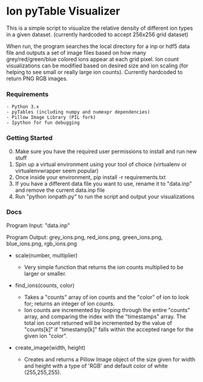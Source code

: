 # Ion pyTable Visualizer

This is a simple script to visualize the relative density of different ion types in a given dataset. (currently hardcoded to accept 256x256 grid dataset)

When run, the program searches the local directory for a inp or hdf5 data file and outputs a set of image files based on how many grey/red/green/blue colored ions appear at each grid pixel. Ion count visualizations can be modified based on desired size and ion scaling (for helping to see small or really large ion counts). Currently hardcoded to return PNG RGB images.

### Requirements

    - Python 3.x
    - pyTables (including numpy and numexpr dependencies)
    - Pillow Image Library (PIL fork)
    - Ipython for fun debugging

### Getting Started 

0. Make sure you have the required user permissions to install and run new stuff
1. Spin up a virtual environment using your tool of choice (virtualenv or virtualenvwrapper seem popular)
2. Once inside your environment, pip install -r requirements.txt
3. If you have a different data file you want to use, rename it to "data.inp" and remove the current data.inp file
4. Run "python ionpath.py" to run the script and output your visualizations

### Docs

Program Input: "data.inp" 

Program Output: grey_ions.png, red_ions.png, green_ions.png, blue_ions.png, rgb_ions.png

- scale(number, multiplier)
    - Very simple function that returns the ion counts multiplied to be larger or smaller.

- find_ions(counts, color)
    - Takes a "counts" array of ion counts and the "color" of ion to look for; returns an integer of ion counts.
    - Ion counts are incremented by looping through the entire "counts" array, and comparing the index with the "timestamps" array. The total ion count returned will be incremented by the value of "counts[k]" if "timestamp[k]" falls within the accepted range for the given ion "color".

- create_image(width, height)
    - Creates and returns a Pillow Image object of the size given for width and height with a type of 'RGB' and default color of white (255,255,255).

